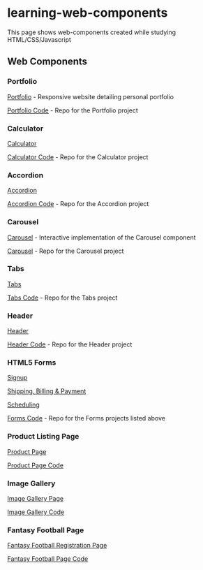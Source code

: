 # learning-web-components

This page shows web-components created while studying HTML/CSS/Javascript

## Web Components

### Portfolio
[Portfolio](https://plosty.github.io/learning-web-components/portfolio/portfolio.html) - Responsive website detailing personal portfolio

[Portfolio Code](https://github.com/plosty/learning-web-components/tree/master/portfolio/) - Repo for the Portfolio project


### Calculator
[Calculator](https://plosty.github.io/learning-web-components/calculator/calculator.html)

[Calculator Code](https://github.com/plosty/learning-web-components/tree/master/calculator/) - Repo for the Calculator project

### Accordion
[Accordion](https://plosty.github.io/learning-web-components/accordion/accordion.html)

[Accordion Code](https://github.com/plosty/learning-web-components/tree/master/accordion/) - Repo for the Accordion project

### Carousel

[Carousel](https://plosty.github.io/learning-web-components/carousel/carousel.html) - Interactive implementation of the Carousel component

[Carousel](https://github.com/plosty/learning-web-components/tree/master/carousel/) - Repo for the Carousel project

### Tabs
[Tabs](https://plosty.github.io/learning-web-components/tabs/tabs.html)

[Tabs Code](https://github.com/plosty/learning-web-components/tree/master/tabs/) - Repo for the Tabs project

### Header
[Header](https://plosty.github.io/learning-web-components/header/header.html)

[Header Code](https://github.com/plosty/learning-web-components/tree/master/header/) - Repo for the Header project

### HTML5 Forms
[Signup](https://plosty.github.io/learning-web-components/forms/signup.html)

[Shipping, Billing & Payment](https://plosty.github.io/learning-web-components/forms/shipping-billing.html)

[Scheduling](https://plosty.github.io/learning-web-components/forms/scheduling.html)

[Forms Code](https://github.com/plosty/learning-web-components/tree/master/forms/) - Repo for the Forms projects listed above

### Product Listing Page

[Product Page](https://plosty.github.io/learning-web-components/product-page/product.html)

[Product Page Code](https://github.com/plosty/learning-web-components/tree/master/product-page/)

### Image Gallery

[Image Gallery Page](https://plosty.github.io/learning-web-components/gallery/gallery.html)

[Image Gallery Code](https://github.com/plosty/learning-web-components/tree/master/gallery/)


### Fantasy Football Page

[Fantasy Football Registration Page](https://plosty.github.io/learning-web-components/fantasy-football-league/registration.html)

[Fantasy Football Page Code](https://github.com/plosty/learning-web-components/tree/master/fantasy-football-league/)


